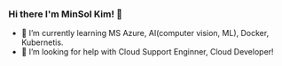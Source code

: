 ### Hi there  I'm MinSol Kim! 👋

- 🌱 I’m currently learning MS Azure, AI(computer vision, ML), Docker, Kubernetis.
- 🤔 I’m looking for help with Cloud Support Enginner, Cloud Developer!

<!--
**git-minsol/git-minsol** is a ✨ _special_ ✨ repository because its `README.md` (this file) appears on your GitHub profile.

Here are some ideas to get you started:

- 🔭 I’m currently working on ...
- 🌱 I’m currently learning ...
- 👯 I’m looking to collaborate on ...
- 🤔 I’m looking for help with ...
- 💬 Ask me about ...
- 📫 How to reach me: ...
- 😄 Pronouns: ...
- ⚡ Fun fact: ...
-->

